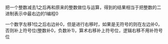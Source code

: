 

把一个整数减去1之后再和原来的整数做位与运算，得到的结果相当于把整数的二进制表示中最右边的1编程0

一个数字左移1位之后右边补0，但是进行右移时，如果是无符号的则在左边补0，否则补上符号位(整数补0，负数补1)，算术右移补上符号位，逻辑右移不用补符号位

